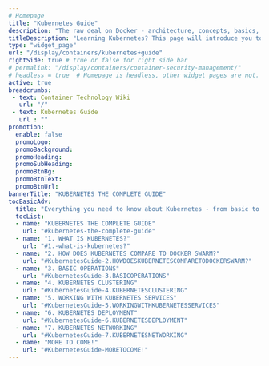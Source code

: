 ```yaml
---
# Homepage
title: "Kubernetes Guide"
description: "The raw deal on Docker - architecture, concepts, basics, opinions, to ninja topics like Docker Swarm and Docker Networking."
titleDescription: "Learning Kubernetes? This page will introduce you to the architecture, comparison with other container orchestrators, basic operations, clustering, Kubernetes services, deployment on-prem and on the cloud, Kubernetes networking, and more."
type: "widget_page"
url: "/display/containers/kubernetes+guide"  
rightSide: true # true or false for right side bar
# permalink: "/display/containers/container-security-management/"
# headless = true  # Homepage is headless, other widget pages are not.
active: true
breadcrumbs:
 - text: Container Technology Wiki
   url: "/"
 - text: Kubernetes Guide
   url : ""
promotion:
  enable: false
  promoLogo: 
  promoBackground: 
  promoHeading:
  promoSubHeading: 
  promoBtnBg:
  promoBtnText: 
  promoBtnUrl: 
bannerTitle: "KUBERNETES THE COMPLETE GUIDE"
tocBasicAdv:
  title: "Everything you need to know about Kubernetes - from basic to advanced:"
  tocList:
  - name: "KUBERNETES THE COMPLETE GUIDE"
    url: "#kubernetes-the-complete-guide"
  - name: "1. WHAT IS KUBERNETES?"
    url: "#1.-what-is-kubernetes?"
  - name: "2. HOW DOES KUBERNETES COMPARE TO DOCKER SWARM?"
    url: "#KubernetesGuide-2.HOWDOESKUBERNETESCOMPARETODOCKERSWARM?"
  - name: "3. BASIC OPERATIONS"
    url: "#KubernetesGuide-3.BASICOPERATIONS"
  - name: "4. KUBERNETES CLUSTERING"
    url: "#KubernetesGuide-4.KUBERNETESCLUSTERING"
  - name: "5. WORKING WITH KUBERNETES SERVICES"
    url: "#KubernetesGuide-5.WORKINGWITHKUBERNETESSERVICES"
  - name: "6. KUBERNETES DEPLOYMENT"
    url: "#KubernetesGuide-6.KUBERNETESDEPLOYMENT"
  - name: "7. KUBERNETES NETWORKING"
    url: "#KubernetesGuide-7.KUBERNETESNETWORKING"
  - name: "MORE TO COME!"
    url: "#KubernetesGuide-MORETOCOME!"
---
```

